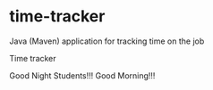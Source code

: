 # time-tracker
Java (Maven) application for tracking time on the job

Time tracker

Good Night Students!!!
Good Morning!!!
